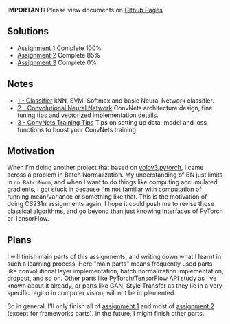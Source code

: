 **IMPORTANT:** Please view documents on [Github Pages](http://ecr23.me/cs231n)

## Solutions

* [Assignment 1](https://github.com/ECer23/cs231n.assignments/tree/master/assignment1) Complete 100%
* [Assignment 2](https://github.com/ECer23/cs231n.assignments/tree/master/assignment2) Complete 85%
* [Assignment 3](https://github.com/ECer23/cs231n.assignments/tree/master/assignment3) Complete 0%

## Notes

* [1 - Classifier](1-Classifier) kNN, SVM, Softmax and basic Neural Network classifier.
* [2 - Convolutional Neural Network](2-Convolutional-Neural-Network) ConvNets architecture design, fine tuning tips and vectorized implementation details.
* [3 - ConvNets Training Tips](3-ConvNets-Training-Tips) Tips on setting up data, model and loss functions to boost your ConvNets training

## Motivation

When I'm doing another project that based on [yolov3.pytorch](https://github.com/ECer23/yolov3.pytorch), I came across a problem in Batch Normalization. My understanding of BN just limits in `nn.BatchNorm`, and when I want to do things like computing accumulated gradients, I got stuck in because I'm not familiar with computation of running mean/variance or something like that. This is the motivation of doing CS231n assignments again. I hope it could push me to revise those classical algorithms, and go beyond than just knowing interfaces of PyTorch or TensorFlow.

## Plans

I will finish main parts of this assignments, and writing down what I learnt in such a learning process. Here "main parts" means frequently used parts like convolutional layer implementation, batch normalization implementation, dropout, and so on. Other parts like PyTorch/TensorFlow API study as I've known about it already, or parts like GAN, Style Transfer as they lie in a very specific region in computer vision, will not be implemented.

So in general, I'll only finish all of [assignment 1](https://github.com/ECer23/cs231n.assignments/tree/master/assignment1) and most of [assignment 2](https://github.com/ECer23/cs231n.assignments/tree/master/assignment2) (except for frameworks parts). In the future, I might finish other parts.

